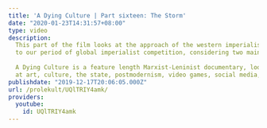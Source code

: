 ```yaml
---
title: 'A Dying Culture | Part sixteen: The Storm'
date: "2020-01-23T14:31:57+08:00"
type: video
description:
  This part of the film looks at the approach of the western imperialist bourgeoisie
  to our period of global imperialist competition, considering two main trends - broadly, those who believe this period is a second "Cold War", and those who know it is a third World War.
  
  A Dying Culture is a feature length Marxist-Leninist documentary, looking
  at art, culture, the state, postmodernism, video games, social media, war and crisis.  
publishdate: "2019-12-17T20:06:05.000Z"
url: /prolekult/UQlTRIY4amk/
providers:
  youtube:
    id: UQlTRIY4amk
---
```

